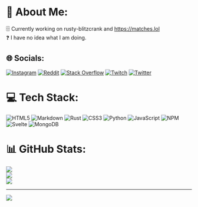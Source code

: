 # 💫 About Me:
🗄 Currently working on rusty-blitzcrank and https://matches.lol<br>❓ I have no idea what I am doing.


## 🌐 Socials:
[![Instagram](https://img.shields.io/badge/Instagram-%23E4405F.svg?logo=Instagram&logoColor=white)](https://instagram.com/k_tilo) [![Reddit](https://img.shields.io/badge/Reddit-%23FF4500.svg?logo=Reddit&logoColor=white)](https://reddit.com/user/Tilo_K) [![Stack Overflow](https://img.shields.io/badge/-Stackoverflow-FE7A16?logo=stack-overflow&logoColor=white)](https://stackoverflow.com/users/5740805) [![Twitch](https://img.shields.io/badge/Twitch-%239146FF.svg?logo=Twitch&logoColor=white)](https://twitch.tv/Tilo_K) [![Twitter](https://img.shields.io/badge/Twitter-%231DA1F2.svg?logo=Twitter&logoColor=white)](https://twitter.com/k_tilo) 

# 💻 Tech Stack:
![HTML5](https://img.shields.io/badge/html5-%23E34F26.svg?style=flat-square&logo=html5&logoColor=white) ![Markdown](https://img.shields.io/badge/markdown-%23000000.svg?style=flat-square&logo=markdown&logoColor=white) ![Rust](https://img.shields.io/badge/rust-%23000000.svg?style=flat-square&logo=rust&logoColor=white) ![CSS3](https://img.shields.io/badge/css3-%231572B6.svg?style=flat-square&logo=css3&logoColor=white) ![Python](https://img.shields.io/badge/python-3670A0?style=flat-square&logo=python&logoColor=ffdd54) ![JavaScript](https://img.shields.io/badge/javascript-%23323330.svg?style=flat-square&logo=javascript&logoColor=%23F7DF1E) ![NPM](https://img.shields.io/badge/NPM-%23000000.svg?style=flat-square&logo=npm&logoColor=white) ![Svelte](https://img.shields.io/badge/svelte-%23f1413d.svg?style=flat-square&logo=svelte&logoColor=white) ![MongoDB](https://img.shields.io/badge/MongoDB-%234ea94b.svg?style=flat-square&logo=mongodb&logoColor=white)
# 📊 GitHub Stats:
![](https://github-readme-stats.vercel.app/api?username=Tilo-K&theme=radical&hide_border=false&include_all_commits=true&count_private=true)<br/>
![](https://github-readme-streak-stats.herokuapp.com/?user=Tilo-K&theme=radical&hide_border=false)<br/>
![](https://github-readme-stats.vercel.app/api/top-langs/?username=Tilo-K&theme=radical&hide_border=false&include_all_commits=true&count_private=true&layout=compact)

---
[![](https://visitcount.itsvg.in/api?id=Tilo-K&icon=1&color=10)](https://visitcount.itsvg.in)

<!-- Proudly created with GPRM ( https://gprm.itsvg.in ) -->
